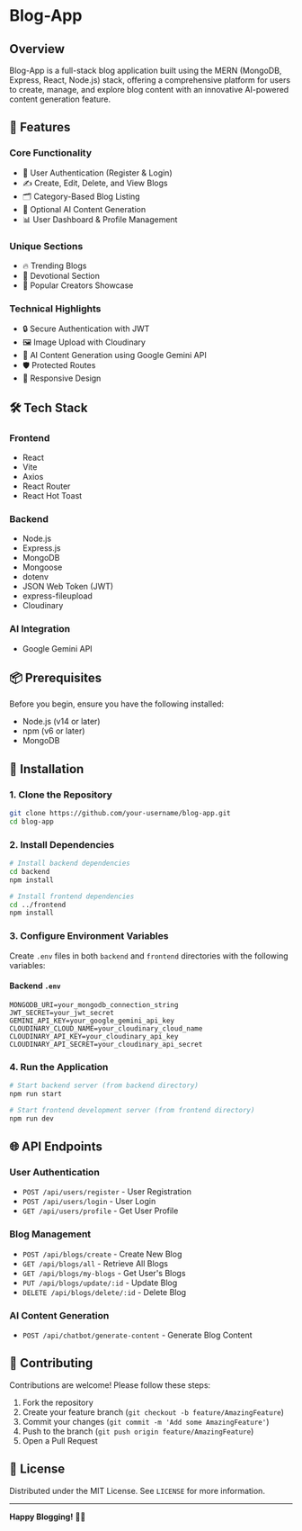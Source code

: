 # Blog-App 

## Overview

Blog-App is a full-stack blog application built using the MERN (MongoDB, Express, React, Node.js) stack, offering a comprehensive platform for users to create, manage, and explore blog content with an innovative AI-powered content generation feature.

## 🚀 Features

### Core Functionality
- 👤 User Authentication (Register & Login)
- ✍️ Create, Edit, Delete, and View Blogs
- 🗂️ Category-Based Blog Listing
- 🤖 Optional AI Content Generation
- 📊 User Dashboard & Profile Management

### Unique Sections
- 🔥 Trending Blogs
- 📖 Devotional Section
- 👥 Popular Creators Showcase

### Technical Highlights
- 🔒 Secure Authentication with JWT
- 🖼️ Image Upload with Cloudinary
- 🧠 AI Content Generation using Google Gemini API
- 🛡️ Protected Routes
- 📱 Responsive Design

## 🛠️ Tech Stack

### Frontend
- React
- Vite
- Axios
- React Router
- React Hot Toast

### Backend
- Node.js
- Express.js
- MongoDB
- Mongoose
- dotenv
- JSON Web Token (JWT)
- express-fileupload
- Cloudinary

### AI Integration
- Google Gemini API

## 📦 Prerequisites

Before you begin, ensure you have the following installed:
- Node.js (v14 or later)
- npm (v6 or later)
- MongoDB

## 🔧 Installation

### 1. Clone the Repository
```bash
git clone https://github.com/your-username/blog-app.git
cd blog-app
```

### 2. Install Dependencies
```bash
# Install backend dependencies
cd backend
npm install

# Install frontend dependencies
cd ../frontend
npm install
```

### 3. Configure Environment Variables
Create `.env` files in both `backend` and `frontend` directories with the following variables:

#### Backend `.env`
```
MONGODB_URI=your_mongodb_connection_string
JWT_SECRET=your_jwt_secret
GEMINI_API_KEY=your_google_gemini_api_key
CLOUDINARY_CLOUD_NAME=your_cloudinary_cloud_name
CLOUDINARY_API_KEY=your_cloudinary_api_key
CLOUDINARY_API_SECRET=your_cloudinary_api_secret
```

### 4. Run the Application
```bash
# Start backend server (from backend directory)
npm run start

# Start frontend development server (from frontend directory)
npm run dev
```

## 🌐 API Endpoints

### User Authentication
- `POST /api/users/register` - User Registration
- `POST /api/users/login` - User Login
- `GET /api/users/profile` - Get User Profile

### Blog Management
- `POST /api/blogs/create` - Create New Blog
- `GET /api/blogs/all` - Retrieve All Blogs
- `GET /api/blogs/my-blogs` - Get User's Blogs
- `PUT /api/blogs/update/:id` - Update Blog
- `DELETE /api/blogs/delete/:id` - Delete Blog

### AI Content Generation
- `POST /api/chatbot/generate-content` - Generate Blog Content

## 🤝 Contributing

Contributions are welcome! Please follow these steps:

1. Fork the repository
2. Create your feature branch (`git checkout -b feature/AmazingFeature`)
3. Commit your changes (`git commit -m 'Add some AmazingFeature'`)
4. Push to the branch (`git push origin feature/AmazingFeature`)
5. Open a Pull Request

## 📄 License

Distributed under the MIT License. See `LICENSE` for more information.


---

**Happy Blogging!** 🎉📝